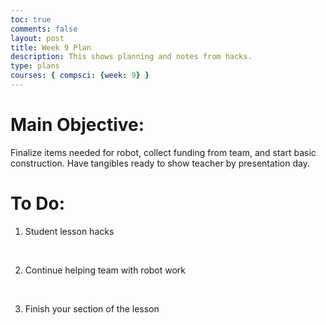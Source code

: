 ```yaml
---
toc: true
comments: false
layout: post
title: Week 9 Plan
description: This shows planning and notes from hacks.
type: plans
courses: { compsci: {week: 9} }
---
```


# Main Objective:
Finalize items needed for robot, collect funding from team, and start basic construction. Have tangibles ready to show teacher by presentation day.

# To Do:
1) Student lesson hacks
<br>   

2) Continue helping team with robot work
<br>

3) Finish your section of the lesson
<br>

<br>